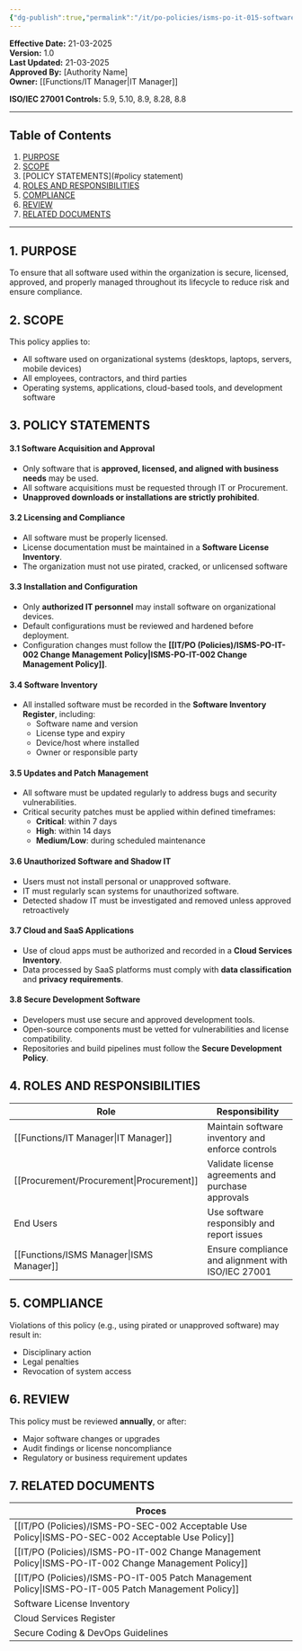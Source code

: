 ```yaml
---
{"dg-publish":true,"permalink":"/it/po-policies/isms-po-it-015-software-management-policy/"}
---
```


 **Effective Date:** 21-03-2025  
**Version:** 1.0  
**Last Updated:** 21-03-2025  
**Approved By:** [Authority Name]  
**Owner:** [[Functions/IT Manager\|IT Manager]]

**ISO/IEC 27001 Controls:** 5.9, 5.10, 8.9, 8.28, 8.8


---
## **Table of Contents**  
1. [PURPOSE](#purpose)  
2. [SCOPE](#scope)  
3. [POLICY STATEMENTS](#policy statement)  
4. [ROLES AND RESPONSIBILITIES](#roles-and-responsibilities)  
5. [COMPLIANCE](#dmarc)  
6. [REVIEW](#responsibilities)  
7. [RELATED DOCUMENTS](#compliance)  

---
## **1. PURPOSE**  
To ensure that all software used within the organization is secure, licensed, approved, and properly managed throughout its lifecycle to reduce risk and ensure compliance.
## **2. SCOPE**
This policy applies to:
- All software used on organizational systems (desktops, laptops, servers, mobile devices)
- All employees, contractors, and third parties
- Operating systems, applications, cloud-based tools, and development software

 ## **3. POLICY STATEMENTS** 
 
 #### 3.1 Software Acquisition and Approval
- Only software that is **approved, licensed, and aligned with business needs** may be used.
- All software acquisitions must be requested through IT or Procurement.
- **Unapproved downloads or installations are strictly prohibited**.

#### 3.2 Licensing and Compliance
- All software must be properly licensed.
- License documentation must be maintained in a **Software License Inventory**.
- The organization must not use pirated, cracked, or unlicensed software

#### 3.3 Installation and Configuration
- Only **authorized IT personnel** may install software on organizational devices.
- Default configurations must be reviewed and hardened before deployment.
- Configuration changes must follow the **[[IT/PO (Policies)/ISMS-PO-IT-002 Change Management Policy\|ISMS-PO-IT-002 Change Management Policy]]**.
#### 3.4 Software Inventory

- All installed software must be recorded in the **Software Inventory Register**, including:
    - Software name and version
    - License type and expiry
    - Device/host where installed
    - Owner or responsible party
#### 3.5 Updates and Patch Management
- All software must be updated regularly to address bugs and security vulnerabilities.
- Critical security patches must be applied within defined timeframes:
    - **Critical**: within 7 days
    - **High**: within 14 days
    - **Medium/Low**: during scheduled maintenance
#### 3.6 Unauthorized Software and Shadow IT
- Users must not install personal or unapproved software.
- IT must regularly scan systems for unauthorized software.
- Detected shadow IT must be investigated and removed unless approved retroactively
#### 3.7 Cloud and SaaS Applications
- Use of cloud apps must be authorized and recorded in a **Cloud Services Inventory**.
- Data processed by SaaS platforms must comply with **data classification** and **privacy requirements**.
#### 3.8 Secure Development Software
- Developers must use secure and approved development tools.
- Open-source components must be vetted for vulnerabilities and license compatibility.
- Repositories and build pipelines must follow the **Secure Development Policy**.
## **4. ROLES AND RESPONSIBILITIES**

| **Role**         | **Responsibility**                                 |
| ---------------- | -------------------------------------------------- |
| [[Functions/IT Manager\|IT Manager]]   | Maintain software inventory and enforce controls   |
| [[Procurement/Procurement\|Procurement]]  | Validate license agreements and purchase approvals |
| End Users        | Use software responsibly and report issues         |
| [[Functions/ISMS Manager\|ISMS Manager]] | Ensure compliance and alignment with ISO/IEC 27001 |
## **5. COMPLIANCE**  
Violations of this policy (e.g., using pirated or unapproved software) may result in:
- Disciplinary action
- Legal penalties
- Revocation of system access
## **6. REVIEW**  
This policy must be reviewed **annually**, or after:
- Major software changes or upgrades
- Audit findings or license noncompliance
- Regulatory or business requirement updates
## **7. RELATED DOCUMENTS**  

| Proces                                      |
| ------------------------------------------- |
| [[IT/PO (Policies)/ISMS-PO-SEC-002 Acceptable Use Policy\|ISMS-PO-SEC-002 Acceptable Use Policy]]   |
| [[IT/PO (Policies)/ISMS-PO-IT-002 Change Management Policy\|ISMS-PO-IT-002 Change Management Policy]] |
| [[IT/PO (Policies)/ISMS-PO-IT-005 Patch Management Policy\|ISMS-PO-IT-005 Patch Management Policy]]   |
| Software License Inventory                  |
| Cloud Services Register                     |
| Secure Coding & DevOps Guidelines           |









